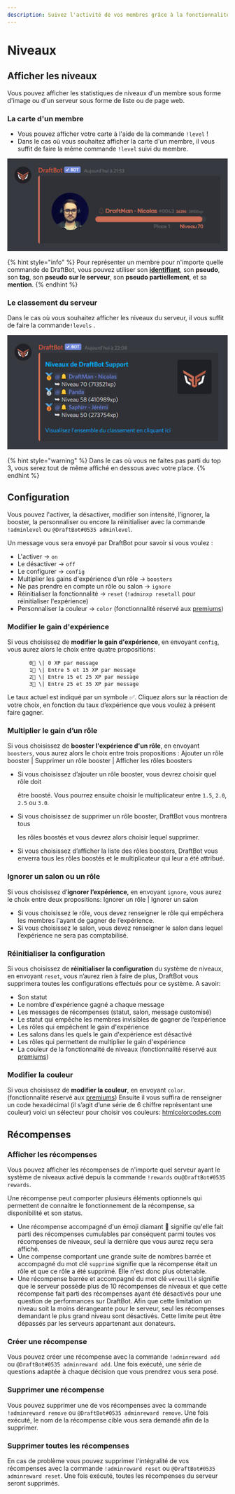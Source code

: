 ```yaml
---
description: Suivez l'activité de vos membres grâce à la fonctionnalité de niveaux.
---
```


# Niveaux

## Afficher les niveaux

Vous pouvez afficher les statistiques de niveaux d'un membre sous forme d'image ou d'un serveur sous forme de liste ou de page web.

### La carte d'un membre

* Vous pouvez afficher votre carte à l'aide de la commande `!level` !
* Dans le cas où vous souhaitez afficher la carte d'un membre, il vous suffit de faire la même commande `!level` suivi du membre.

![](../.gitbook/assets/image%20%287%29.png)

{% hint style="info" %}
Pour représenter un membre pour n'importe quelle commande de DraftBot, vous pouvez utiliser son [**identifiant**](../autres/recuperer-un-identifiant.md#membre), son **pseudo**, son **tag**, son **pseudo sur le serveur**, son **pseudo partiellement**, et sa **mention**.
{% endhint %}

### Le classement du serveur

Dans le cas où vous souhaitez afficher les niveaux du serveur, il vous suffit de faire la commande`!levels` . 

![](../.gitbook/assets/image%20%288%29.png)

{% hint style="warning" %}
Dans le cas où vous ne faites pas parti du top 3, vous serez tout de même affiché en dessous avec votre place.
{% endhint %}

## Configuration

Vous pouvez l'activer, la désactiver, modifier son intensité, l’ignorer, la booster, la personnaliser ou encore la réinitialiser avec la commande `!adminlevel` ou `@DraftBot#0535 adminlevel`. 

Un message vous sera envoyé par DraftBot pour savoir si vous voulez :

* L'activer → `on`
* Le désactiver → `off`
* Le configurer → `config`
* Multiplier les gains d'expérience d’un rôle → `boosters`
* Ne pas prendre en compte un rôle ou salon → `ignore` 
* Réinitialiser la fonctionnalité → `reset` \(`!adminxp resetall` pour réinitialiser l'expérience\)
* Personnaliser la couleur → `color` \(fonctionnalité réservé aux [premiums](https://www.draftbot.fr/premium)\)

### **Modifier le gain d'expérience**

Si vous choisissez de **modifier le gain d'expérience**, en envoyant `config`, vous aurez alors le choix entre quatre propositions:

           0⃣ \| 0 XP par message  
           1⃣ \| Entre 5 et 15 XP par message  
           2⃣ \| Entre 15 et 25 XP par message  
           3⃣ \| Entre 25 et 35 XP par message  
  
Le taux actuel est indiqué par un symbole ✅. Cliquez alors sur la réaction de votre choix, en fonction du taux d’expérience que vous voulez à présent faire gagner. 

### **Multiplier le gain d’un rôle**

Si vous choisissez de **booster l'expérience d'un rôle**, en envoyant `boosters`, vous aurez alors le choix entre trois propositions : Ajouter un rôle booster \| Supprimer un rôle booster \| Afficher les rôles boosters

* Si vous choisissez d’ajouter un rôle booster, vous devrez choisir quel rôle doit

  être boosté. Vous pourrez ensuite choisir le multiplicateur entre `1.5`, `2.0`, `2.5` ou `3.0`.

* Si vous choisissez de supprimer un rôle booster, DraftBot vous montrera tous

  les rôles boostés et vous devrez alors choisir lequel supprimer.

* Si vous choisissez d’afficher la liste des rôles boosters, DraftBot vous enverra tous les rôles boostés et le multiplicateur qui leur a été attribué.

### Ignorer un salon ou un rôle

Si vous choisissez d’**ignorer l’expérience**, en envoyant `ignore`, vous aurez le choix entre deux propositions: Ignorer un rôle \| Ignorer un salon 

* Si vous choisissez le rôle, vous devez renseigner le rôle qui empêchera les membres l'ayant de gagner de l’expérience. 
* Si vous choisissez le salon, vous devez renseigner le salon dans lequel l’expérience ne sera pas comptabilisé.

### Réinitialiser la configuration

Si vous choisissez de **réinitialiser la configuration** du système de niveaux, en envoyant `reset`, vous n’aurez rien à faire de plus, DraftBot vous supprimera toutes les configurations effectués pour ce système. A savoir:

* Son statut
* Le nombre d'expérience gagné a chaque message
* Les messages de récompenses \(statut, salon, message customisé\)
* Le statut qui empêche les membres invisibles de gagner de l’expérience
* Les rôles qui empêchent le gain d'expérience
* Les salons dans les quels le gain d'expérience est désactivé
* Les rôles qui permettent de multiplier le gain d'expérience
* La couleur de la fonctionnalité de niveaux \(fonctionnalité réservé aux [premiums](https://www.draftbot.fr/premium)\)

### Modifier la couleur

Si vous choisissez de **modifier la couleur**, en envoyant `color`. \(fonctionnalité réservé aux [premiums](https://www.draftbot.fr/premium)\) Ensuite il vous suffira de renseigner un code hexadécimal \(il s’agit d’une série de 6 chiffre représentant une couleur\) voici un sélecteur pour choisir vos couleurs: [htmlcolorcodes.com](https://htmlcolorcodes.com/)

## Récompenses

### Afficher les récompenses

Vous pouvez afficher les récompenses de n'importe quel serveur ayant le système de niveaux activé depuis la commande `!rewards` ou`@DraftBot#0535 rewards`.

Une récompense peut comporter plusieurs éléments optionnels qui permettent de connaitre le fonctionnement de la récompense, sa disponibilité et son status.

* Une récompense accompagné d'un émoji diamant 🔹 signifie qu'elle fait parti des récompenses cumulables par conséquent parmi toutes vos récompenses de niveaux, seul la dernière que vous aurez reçu sera affiché.
* Une compense comportant une grande suite de nombres barrée et accompagné du mot clé `supprimé` signifie que la récompense était un rôle et que ce rôle a été supprimé. Elle n'est donc plus obtenable.
* Une récompense barrée et accompagné du mot clé `vérouillé` signifie que le serveur possède plus de 10 récompenses de niveaux et que cette récompense fait parti des récompenses ayant été désactivés pour une question de performances sur DraftBot. Afin que cette limitation un niveau soit la moins dérangeante pour le serveur, seul les récompenses demandant le plus grand niveau sont désactivés. Cette limite peut être dépassés par les serveurs appartenant aux donateurs.

###  Créer une récompense

Vous pouvez créer une récompense avec la commande `!adminreward add` ou `@DraftBot#0535 adminreward add`. Une fois exécuté, une série de questions adaptée à chaque décision que vous prendrez vous sera posé.

### Supprimer une récompense

Vous pouvez supprimer une de vos récompenses avec la commande `!adminreward remove` ou `@DraftBot#0535 adminreward remove`. Une fois exécuté, le nom de la récompense cible vous sera demandé afin de la supprimer.

### Supprimer toutes les récompenses

En cas de problème vous pouvez supprimer l'intégralité de vos récompenses avec la commande `!adminreward reset` ou `@DraftBot#0535 adminreward reset`. Une fois exécuté, toutes les récompenses du serveur seront supprimés.

